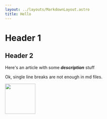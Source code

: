 ```yaml
---
layout: ../layouts/MarkdownLayout.astro
title: Hello
---
```


# Header 1

## Header 2

Here's an article with some ***description*** stuff

Ok, single line breaks are not enough in md files.

<img src="/sandbox/favicon.svg" width="100px"/>